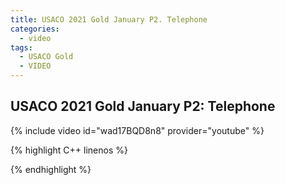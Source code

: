 ```yaml
---
title: USACO 2021 Gold January P2. Telephone
categories:
  - video
tags:
  - USACO Gold
  - VIDEO 
---
```

  
## USACO 2021 Gold January P2: Telephone  
  
{% include video id="wad17BQD8n8" provider="youtube" %}
  
  
{% highlight C++ linenos %}
  
{% endhighlight %}  


